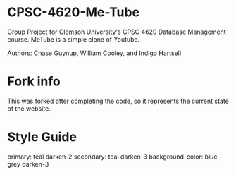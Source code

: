 # CPSC-4620-Me-Tube
Group Project for Clemson University's CPSC 4620 Database Management course. MeTube is a simple clone of Youtube.

Authors: Chase Guynup, William Cooley, and Indigo Hartsell

# Fork info
This was forked after completing the code, so it represents the current state of the website.

# Style Guide
primary: teal darken-2
secondary: teal darken-3
background-color: blue-grey darken-3

